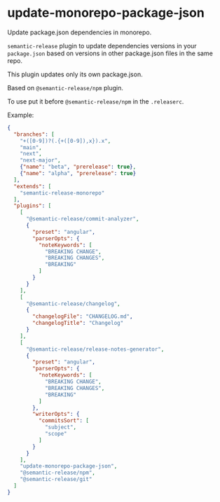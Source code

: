 # update-monorepo-package-json
Update package.json dependencies in monorepo.

`semantic-release` plugin to update dependencies versions in your `package.json` based on versions in other package.json files in the same repo.

This plugin updates only its own package.json.

Based on `@semantic-release/npm` plugin.

To use put it before `@semantic-release/npm` in the `.releaserc`.

Example:

```json
{
  "branches": [
    "+([0-9])?(.{+([0-9]),x}).x",
    "main",
    "next",
    "next-major",
    {"name": "beta", "prerelease": true}, 
    {"name": "alpha", "prerelease": true}
  ],
  "extends": [
    "semantic-release-monorepo"
  ],
  "plugins": [
    [
      "@semantic-release/commit-analyzer",
      {
        "preset": "angular",
        "parserOpts": {
          "noteKeywords": [
            "BREAKING CHANGE",
            "BREAKING CHANGES",
            "BREAKING"
          ]
        }
      }
    ],
    [
      "@semantic-release/changelog",
      {
        "changelogFile": "CHANGELOG.md",
        "changelogTitle": "Changelog"
      }
    ],
    [
      "@semantic-release/release-notes-generator",
      {
        "preset": "angular",
        "parserOpts": {
          "noteKeywords": [
            "BREAKING CHANGE",
            "BREAKING CHANGES",
            "BREAKING"
          ]
        },
        "writerOpts": {
          "commitsSort": [
            "subject",
            "scope"
          ]
        }
      }
    ],
    "update-monorepo-package-json",
    "@semantic-release/npm",
    "@semantic-release/git"
  ]
}
```
